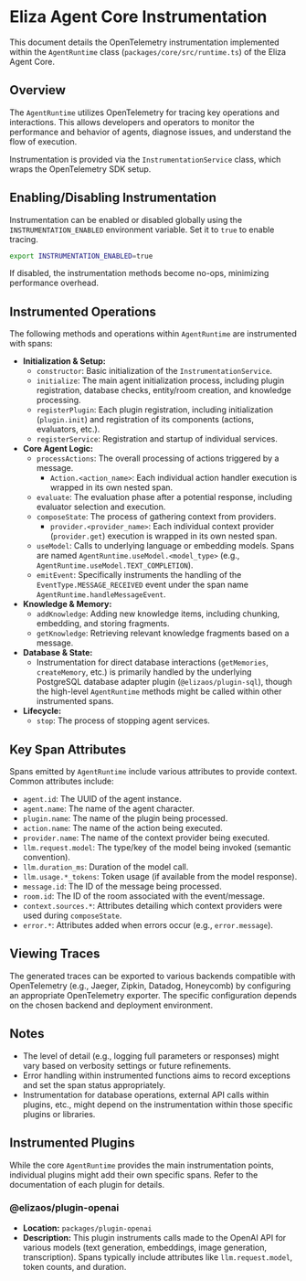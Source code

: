 # Eliza Agent Core Instrumentation

This document details the OpenTelemetry instrumentation implemented within the `AgentRuntime` class (`packages/core/src/runtime.ts`) of the Eliza Agent Core.

## Overview

The `AgentRuntime` utilizes OpenTelemetry for tracing key operations and interactions. This allows developers and operators to monitor the performance and behavior of agents, diagnose issues, and understand the flow of execution.

Instrumentation is provided via the `InstrumentationService` class, which wraps the OpenTelemetry SDK setup.

## Enabling/Disabling Instrumentation

Instrumentation can be enabled or disabled globally using the `INSTRUMENTATION_ENABLED` environment variable. Set it to `true` to enable tracing.

```bash
export INSTRUMENTATION_ENABLED=true
```

If disabled, the instrumentation methods become no-ops, minimizing performance overhead.

## Instrumented Operations

The following methods and operations within `AgentRuntime` are instrumented with spans:

*   **Initialization & Setup:**
    *   `constructor`: Basic initialization of the `InstrumentationService`.
    *   `initialize`: The main agent initialization process, including plugin registration, database checks, entity/room creation, and knowledge processing.
    *   `registerPlugin`: Each plugin registration, including initialization (`plugin.init`) and registration of its components (actions, evaluators, etc.).
    *   `registerService`: Registration and startup of individual services.
*   **Core Agent Logic:**
    *   `processActions`: The overall processing of actions triggered by a message.
        *   `Action.<action_name>`: Each individual action handler execution is wrapped in its own nested span.
    *   `evaluate`: The evaluation phase after a potential response, including evaluator selection and execution.
    *   `composeState`: The process of gathering context from providers.
        *   `provider.<provider_name>`: Each individual context provider (`provider.get`) execution is wrapped in its own nested span.
    *   `useModel`: Calls to underlying language or embedding models. Spans are named `AgentRuntime.useModel.<model_type>` (e.g., `AgentRuntime.useModel.TEXT_COMPLETION`).
    *   `emitEvent`: Specifically instruments the handling of the `EventType.MESSAGE_RECEIVED` event under the span name `AgentRuntime.handleMessageEvent`.
*   **Knowledge & Memory:**
    *   `addKnowledge`: Adding new knowledge items, including chunking, embedding, and storing fragments.
    *   `getKnowledge`: Retrieving relevant knowledge fragments based on a message.
*   **Database & State:**
    *   Instrumentation for direct database interactions (`getMemories`, `createMemory`, etc.) is primarily handled by the underlying PostgreSQL database adapter plugin (`@elizaos/plugin-sql`), though the high-level `AgentRuntime` methods might be called within other instrumented spans.
*   **Lifecycle:**
    *   `stop`: The process of stopping agent services.

## Key Span Attributes

Spans emitted by `AgentRuntime` include various attributes to provide context. Common attributes include:

*   `agent.id`: The UUID of the agent instance.
*   `agent.name`: The name of the agent character.
*   `plugin.name`: The name of the plugin being processed.
*   `action.name`: The name of the action being executed.
*   `provider.name`: The name of the context provider being executed.
*   `llm.request.model`: The type/key of the model being invoked (semantic convention).
*   `llm.duration_ms`: Duration of the model call.
*   `llm.usage.*_tokens`: Token usage (if available from the model response).
*   `message.id`: The ID of the message being processed.
*   `room.id`: The ID of the room associated with the event/message.
*   `context.sources.*`: Attributes detailing which context providers were used during `composeState`.
*   `error.*`: Attributes added when errors occur (e.g., `error.message`).

## Viewing Traces

The generated traces can be exported to various backends compatible with OpenTelemetry (e.g., Jaeger, Zipkin, Datadog, Honeycomb) by configuring an appropriate OpenTelemetry exporter. The specific configuration depends on the chosen backend and deployment environment.

## Notes

*   The level of detail (e.g., logging full parameters or responses) might vary based on verbosity settings or future refinements.
*   Error handling within instrumented functions aims to record exceptions and set the span status appropriately.
*   Instrumentation for database operations, external API calls within plugins, etc., might depend on the instrumentation within those specific plugins or libraries.

## Instrumented Plugins

While the core `AgentRuntime` provides the main instrumentation points, individual plugins might add their own specific spans. Refer to the documentation of each plugin for details.

### @elizaos/plugin-openai

*   **Location:** `packages/plugin-openai`
*   **Description:** This plugin instruments calls made to the OpenAI API for various models (text generation, embeddings, image generation, transcription). Spans typically include attributes like `llm.request.model`, token counts, and duration.